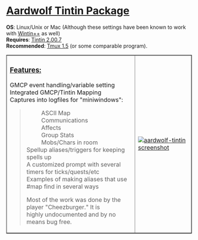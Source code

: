 <h1><u>Aardwolf Tintin Package</u></h1>
<p>
<b>OS</b>: Linux/Unix or Mac (Although these settings have been known to work with <a href='http://tintin.sourceforge.net/download.php'>Wintin++</a> as well)<br>
<b>Requires</b>: <a href='http://tintin.sourceforge.net'>Tintin 2.00.7</a><br>
<b>Recommended</b>: <a href='http://tmux.sourceforge.net'>Tmux 1.5</a> (or some comparable program).<br>
<table cellpadding='5px' border='1'>
<tr>
<td>
<h3><u>Features:</u></h3>
<dl>
<dt>GMCP event handling/variable setting<br>
<dt>Integrated GMCP/Tintin Mapping<br>
<dt>Captures into logfiles for "miniwindows":<br>
<blockquote><dd>ASCII Map<br>
<dd>Communications<br>
<dd>Affects<br>
<dd>Group Stats<br>
<dd>Mobs/Chars in room<br>
<dt>Spellup aliases/triggers for keeping spells up<br>
<dt>A customized prompt with several timers for ticks/quests/etc<br>
<dt>Examples of making aliases that use #map find in several ways<br>
<p>
Most of the work was done by the player "Cheezburger." It is<br>
highly undocumented and by no means bug free.<br>
<td><a href='https://lh3.googleusercontent.com/-4rqyXaYgCGw/UBnVVDdJghI/AAAAAAAAABA/BmiBKnPhkII/s800/aardwolf%252Btintin2.PNG'><img src='https://lh3.googleusercontent.com/-4rqyXaYgCGw/UBnVVDdJghI/AAAAAAAAABA/BmiBKnPhkII/s800/aardwolf%252Btintin2.PNG' alt='aardwolf-tintin screenshot'></img></a>
